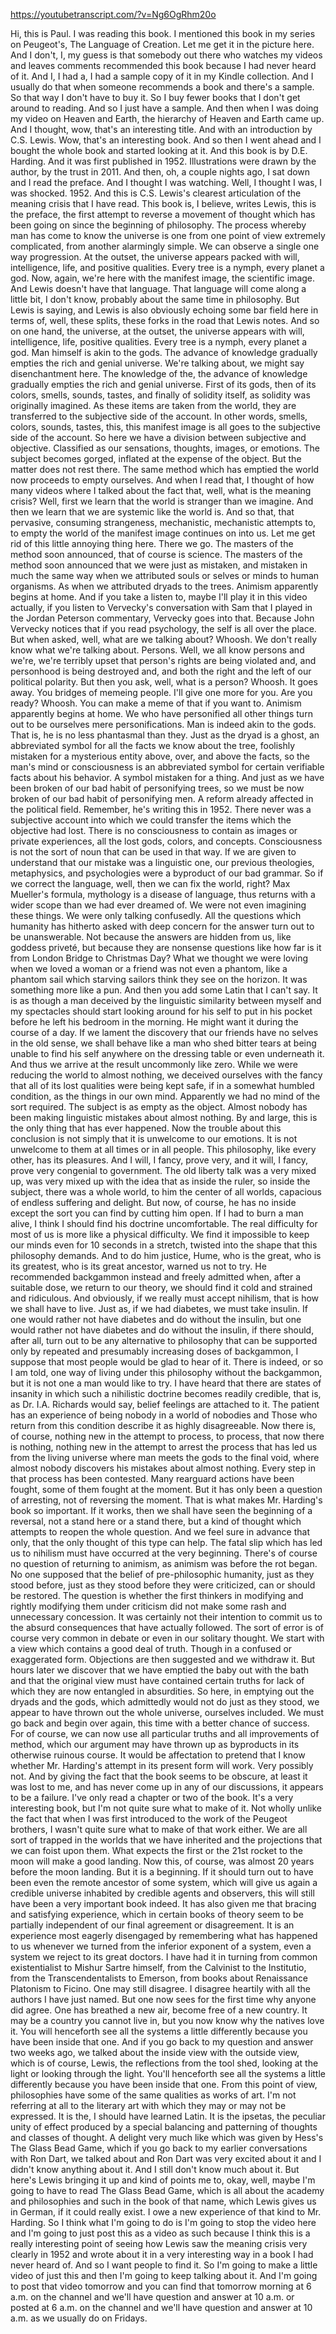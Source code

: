 https://youtubetranscript.com/?v=Ng6OgRhm20o

 Hi, this is Paul. I was reading this book. I mentioned this book in my series on Peugeot's, The Language of Creation. Let me get it in the picture here. And I don't, I, my guess is that somebody out there who watches my videos and leaves comments recommended this book because I had never heard of it. And I, I had a, I had a sample copy of it in my Kindle collection. And I usually do that when someone recommends a book and there's a sample. So that way I don't have to buy it. So I buy fewer books that I don't get around to reading. And so I just have a sample. And then when I was doing my video on Heaven and Earth, the hierarchy of Heaven and Earth came up. And I thought, wow, that's an interesting title. And with an introduction by C.S. Lewis. Wow, that's an interesting book. And so then I went ahead and I bought the whole book and started looking at it. And this book is by D.E. Harding. And it was first published in 1952. Illustrations were drawn by the author, by the trust in 2011. And then, oh, a couple nights ago, I sat down and I read the preface. And I thought I was watching. Well, I thought I was, I was shocked. 1952. And this is C.S. Lewis's clearest articulation of the meaning crisis that I have read. This book is, I believe, writes Lewis, this is the preface, the first attempt to reverse a movement of thought which has been going on since the beginning of philosophy. The process whereby man has come to know the universe is one from one point of view extremely complicated, from another alarmingly simple. We can observe a single one way progression. At the outset, the universe appears packed with will, intelligence, life, and positive qualities. Every tree is a nymph, every planet a god. Now, again, we're here with the manifest image, the scientific image. And Lewis doesn't have that language. That language will come along a little bit, I don't know, probably about the same time in philosophy. But Lewis is saying, and Lewis is also obviously echoing some bar field here in terms of, well, these splits, these forks in the road that Lewis notes. And so on one hand, the universe, at the outset, the universe appears with will, intelligence, life, positive qualities. Every tree is a nymph, every planet a god. Man himself is akin to the gods. The advance of knowledge gradually empties the rich and genial universe. We're talking about, we might say disenchantment here. The knowledge of the, the advance of knowledge gradually empties the rich and genial universe. First of its gods, then of its colors, smells, sounds, tastes, and finally of solidity itself, as solidity was originally imagined. As these items are taken from the world, they are transferred to the subjective side of the account. In other words, smells, colors, sounds, tastes, this, this manifest image is all goes to the subjective side of the account. So here we have a division between subjective and objective. Classified as our sensations, thoughts, images, or emotions. The subject becomes gorged, inflated at the expense of the object. But the matter does not rest there. The same method which has emptied the world now proceeds to empty ourselves. And when I read that, I thought of how many videos where I talked about the fact that, well, what is the meaning crisis? Well, first we learn that the world is stranger than we imagine. And then we learn that we are systemic like the world is. And so that, that pervasive, consuming strangeness, mechanistic, mechanistic attempts to, to empty the world of the manifest image continues on into us. Let me get rid of this little annoying thing here. There we go. The masters of the method soon announced, that of course is science. The masters of the method soon announced that we were just as mistaken, and mistaken in much the same way when we attributed souls or selves or minds to human organisms. As when we attributed dryads to the trees. Animism apparently begins at home. And if you take a listen to, maybe I'll play it in this video actually, if you listen to Vervecky's conversation with Sam that I played in the Jordan Peterson commentary, Vervecky goes into that. Because John Vervecky notices that if you read psychology, the self is all over the place. But when asked, well, what are we talking about? Whoosh. We don't really know what we're talking about. Persons. Well, we all know persons and we're, we're terribly upset that person's rights are being violated and, and personhood is being destroyed and, and both the right and the left of our political polarity. But then you ask, well, what is a person? Whoosh. It goes away. You bridges of memeing people. I'll give one more for you. Are you ready? Whoosh. You can make a meme of that if you want to. Animism apparently begins at home. We who have personified all other things turn out to be ourselves mere personifications. Man is indeed akin to the gods. That is, he is no less phantasmal than they. Just as the dryad is a ghost, an abbreviated symbol for all the facts we know about the tree, foolishly mistaken for a mysterious entity above, over, and above the facts, so the man's mind or consciousness is an abbreviated symbol for certain verifiable facts about his behavior. A symbol mistaken for a thing. And just as we have been broken of our bad habit of personifying trees, so we must be now broken of our bad habit of personifying men. A reform already affected in the political field. Remember, he's writing this in 1952. There never was a subjective account into which we could transfer the items which the objective had lost. There is no consciousness to contain as images or private experiences, all the lost gods, colors, and concepts. Consciousness is not the sort of noun that can be used in that way. If we are given to understand that our mistake was a linguistic one, our previous theologies, metaphysics, and psychologies were a byproduct of our bad grammar. So if we correct the language, well, then we can fix the world, right? Max Mueller's formula, mythology is a disease of language, thus returns with a wider scope than we had ever dreamed of. We were not even imagining these things. We were only talking confusedly. All the questions which humanity has hitherto asked with deep concern for the answer turn out to be unanswerable. Not because the answers are hidden from us, like goddess priveté, but because they are nonsense questions like how far is it from London Bridge to Christmas Day? What we thought we were loving when we loved a woman or a friend was not even a phantom, like a phantom sail which starving sailors think they see on the horizon. It was something more like a pun. And then you add some Latin that I can't say. It is as though a man deceived by the linguistic similarity between myself and my spectacles should start looking around for his self to put in his pocket before he left his bedroom in the morning. He might want it during the course of a day. If we lament the discovery that our friends have no selves in the old sense, we shall behave like a man who shed bitter tears at being unable to find his self anywhere on the dressing table or even underneath it. And thus we arrive at the result uncommonly like zero. While we were reducing the world to almost nothing, we deceived ourselves with the fancy that all of its lost qualities were being kept safe, if in a somewhat humbled condition, as the things in our own mind. Apparently we had no mind of the sort required. The subject is as empty as the object. Almost nobody has been making linguistic mistakes about almost nothing. By and large, this is the only thing that has ever happened. Now the trouble about this conclusion is not simply that it is unwelcome to our emotions. It is not unwelcome to them at all times or in all people. This philosophy, like every other, has its pleasures. And I will, I fancy, prove very, and it will, I fancy, prove very congenial to government. The old liberty talk was a very mixed up, was very mixed up with the idea that as inside the ruler, so inside the subject, there was a whole world, to him the center of all worlds, capacious of endless suffering and delight. But now, of course, he has no inside except the sort you can find by cutting him open. If I had to burn a man alive, I think I should find his doctrine uncomfortable. The real difficulty for most of us is more like a physical difficulty. We find it impossible to keep our minds even for 10 seconds in a stretch, twisted into the shape that this philosophy demands. And to do him justice, Hume, who is the great, who is its greatest, who is its great ancestor, warned us not to try. He recommended backgammon instead and freely admitted when, after a suitable dose, we return to our theory, we should find it cold and strained and ridiculous. And obviously, if we really must accept nihilism, that is how we shall have to live. Just as, if we had diabetes, we must take insulin. If one would rather not have diabetes and do without the insulin, but one would rather not have diabetes and do without the insulin, if there should, after all, turn out to be any alternative to philosophy that can be supported only by repeated and presumably increasing doses of backgammon, I suppose that most people would be glad to hear of it. There is indeed, or so I am told, one way of living under this philosophy without the backgammon, but it is not one a man would like to try. I have heard that there are states of insanity in which such a nihilistic doctrine becomes readily credible, that is, as Dr. I.A. Richards would say, belief feelings are attached to it. The patient has an experience of being nobody in a world of nobodies and Those who return from this condition describe it as highly disagreeable. Now there is, of course, nothing new in the attempt to process, to process, that now there is nothing, nothing new in the attempt to arrest the process that has led us from the living universe where man meets the gods to the final void, where almost nobody discovers his mistakes about almost nothing. Every step in that process has been contested. Many rearguard actions have been fought, some of them fought at the moment. But it has only been a question of arresting, not of reversing the moment. That is what makes Mr. Harding's book so important. If it works, then we shall have seen the beginning of a reversal, not a stand here or a stand there, but a kind of thought which attempts to reopen the whole question. And we feel sure in advance that only, that the only thought of this type can help. The fatal slip which has led us to nihilism must have occurred at the very beginning. There's of course no question of returning to animism, as animism was before the rot began. No one supposed that the belief of pre-philosophic humanity, just as they stood before, just as they stood before they were criticized, can or should be restored. The question is whether the first thinkers in modifying and rightly modifying them under criticism did not make some rash and unnecessary concession. It was certainly not their intention to commit us to the absurd consequences that have actually followed. The sort of error is of course very common in debate or even in our solitary thought. We start with a view which contains a good deal of truth. Though in a confused or exaggerated form. Objections are then suggested and we withdraw it. But hours later we discover that we have emptied the baby out with the bath and that the original view must have contained certain truths for lack of which they are now entangled in absurdities. So here, in emptying out the dryads and the gods, which admittedly would not do just as they stood, we appear to have thrown out the whole universe, ourselves included. We must go back and begin over again, this time with a better chance of success. For of course, we can now use all particular truths and all improvements of method, which our argument may have thrown up as byproducts in its otherwise ruinous course. It would be affectation to pretend that I know whether Mr. Harding's attempt in its present form will work. Very possibly not. And by giving the fact that the book seems to be obscure, at least it was lost to me, and has never come up in any of our discussions, it appears to be a failure. I've only read a chapter or two of the book. It's a very interesting book, but I'm not quite sure what to make of it. Not wholly unlike the fact that when I was first introduced to the work of the Peugeot brothers, I wasn't quite sure what to make of that work either. We are all sort of trapped in the worlds that we have inherited and the projections that we can foist upon them. What expects the first or the 21st rocket to the moon will make a good landing. Now this, of course, was almost 20 years before the moon landing. But it is a beginning. If it should turn out to have been even the remote ancestor of some system, which will give us again a credible universe inhabited by credible agents and observers, this will still have been a very important book indeed. It has also given me that bracing and satisfying experience, which in certain books of theory seem to be partially independent of our final agreement or disagreement. It is an experience most eagerly disengaged by remembering what has happened to us whenever we turned from the inferior exponent of a system, even a system we reject to its great doctors. I have had it in turning from common existentialist to Mishur Sartre himself, from the Calvinist to the Institutio, from the Transcendentalists to Emerson, from books about Renaissance Platonism to Ficino. One may still disagree. I disagree heartily with all the authors I have just named. But one now sees for the first time why anyone did agree. One has breathed a new air, become free of a new country. It may be a country you cannot live in, but you now know why the natives love it. You will henceforth see all the systems a little differently because you have been inside that one. And if you go back to my question and answer two weeks ago, we talked about the inside view with the outside view, which is of course, Lewis, the reflections from the tool shed, looking at the light or looking through the light. You'll henceforth see all the systems a little differently because you have been inside that one. From this point of view, philosophies have some of the same qualities as works of art. I'm not referring at all to the literary art with which they may or may not be expressed. It is the, I should have learned Latin. It is the ipsetas, the peculiar unity of effect produced by a special balancing and patterning of thoughts and classes of thought. A delight very much like which was given by Hess's The Glass Bead Game, which if you go back to my earlier conversations with Ron Dart, we talked about and Ron Dart was very excited about it and I didn't know anything about it. And I still don't know much about it. But here's Lewis bringing it up and kind of points me to, okay, well, maybe I'm going to have to read The Glass Bead Game, which is all about the academy and philosophies and such in the book of that name, which Lewis gives us in German, if it could really exist. I owe a new experience of that kind to Mr. Harding. So I think what I'm going to do is I'm going to stop the video here and I'm going to just post this as a video as such because I think this is a really interesting point of seeing how Lewis saw the meaning crisis very clearly in 1952 and wrote about it in a very interesting way in a book I had never heard of. And so I want people to find it. So I'm going to make a little video of just this and then I'm going to keep talking about it. And I'm going to post that video tomorrow and you can find that tomorrow morning at 6 a.m. on the channel and we'll have question and answer at 10 a.m. or posted at 6 a.m. on the channel and we'll have question and answer at 10 a.m. as we usually do on Fridays.